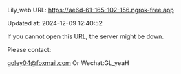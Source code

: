 Lily_web URL: https://ae6d-61-165-102-156.ngrok-free.app

Updated at: 2024-12-09 12:40:52

If you cannot open this URL, the server might be down.

Please contact: 

goley04@foxmail.com Or Wechat:GL_yeaH